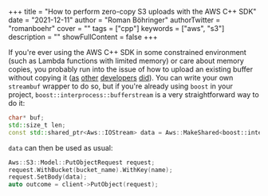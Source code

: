+++
title = "How to perform zero-copy S3 uploads with the AWS C++ SDK"
date = "2021-12-11"
author = "Roman Böhringer"
authorTwitter = "romanboehr"
cover = ""
tags = ["cpp"]
keywords = ["aws", "s3"]
description = ""
showFullContent = false
+++

If you're ever using the AWS C++ SDK in some constrained environment (such as Lambda functions with limited memory) or care about memory copies, you probably run into the issue of how to upload an existing buffer without copying it ([as](https://github.com/aws/aws-sdk-cpp/issues/64) [other](https://github.com/aws/aws-sdk-cpp/issues/533) [developers](https://github.com/aws/aws-sdk-cpp/issues/785) [did](https://github.com/aws/aws-sdk-cpp/issues/1430)).
You can write your own `streambuf` wrapper to do so, but if you're already using `boost` in your project, `boost::interprocess::bufferstream` is a very straightforward way to do it:
```cpp
char* buf;
std::size_t len;
const std::shared_ptr<Aws::IOStream> data = Aws::MakeShared<boost::interprocess::bufferstream>(TAG, buf, buf_len);
```
`data` can then be used as usual:
```cpp
Aws::S3::Model::PutObjectRequest request;
request.WithBucket(bucket_name).WithKey(name);
request.SetBody(data);
auto outcome = client->PutObject(request);
```
